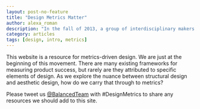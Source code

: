 ```yaml
---
layout: post-no-feature
title: "Design Metrics Matter"
author: alexa_roman
description: "In the fall of 2013, a group of interdisciplinary makers came together for the Balanced Team San Francisco event.  This site resulted from a small group conversation on metrics-driven design frameworks."
category: articles
tags: [design, intro, metrics]
---
```


This website is a resource for metrics-driven design.  We are just at the beginning of this movement.  There are many existing frameworks for measuring product success, but rarely are they attributed to specific elements of design.  As we explore the nuance between structural design and aesthetic design, how do we carry that through to metrics?

Please tweet us <a href="http://twitter.com/balancedteam">@BalancedTeam</a> with #DesignMetrics to share any resources we should add to this site.  